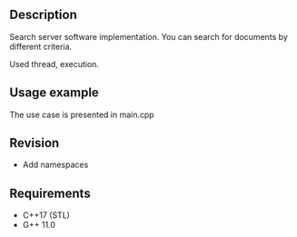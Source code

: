 ## Description
Search server software implementation. You can search for documents by different criteria.

Used thread, execution.

## Usage example
The use case is presented in main.cpp

## Revision
- Add namespaces

## Requirements
- C++17 (STL)
- G++ 11.0
